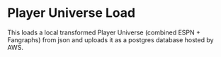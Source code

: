 # Player Universe Load
This loads a local transformed Player Universe (combined ESPN + Fangraphs) from json and uploads it as a postgres database hosted by AWS.
